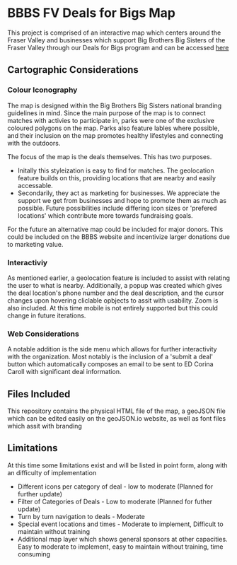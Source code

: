
# BBBS FV Deals for Bigs Map

This project is comprised of an interactive map which centers around the Fraser Valley and businesses which support Big Brothers Big Sisters of the Fraser Valley through our Deals for Bigs program and can be accessed [here](/Work/bbbs.html)
## Cartographic Considerations

### Colour Iconography

The map is designed within the Big Brothers Big Sisters national branding guidelines in mind. Since the main purpose of the map is to connect matches with activies to participate in, parks were one of the exclusive coloured polygons on the map. Parks also feature lables where possible, and their inclusion on the map promotes healthy lifestyles and connecting with the outdoors. 

The focus of the map is the deals themselves. This has two purposes. 

* Initally this styleization is easy to find for matches. The geolocation feature builds on this, providing locations that are nearby and easily accessable. 
* Secondarily, they act as marketing for businesses. We appreciate the support we get from businesses and hope to promote them as much as possible. Future possibilities include differing icon sizes or 'prefered locations' which contribute more towards fundraising goals. 

For the future an alternative map could be included for major donors. This could be included on the BBBS website and incentivize larger donations due to marketing value.

### Interactiviy

As mentioned earlier, a geolocation feature is included to assist with relating the user to what is nearby. Additionally, a popup was created which gives the deal location's phone number and the deal description, and the cursor changes upon hovering cliclable opbjects to assit with usability. Zoom is also included. At this time mobile is not entirely supported but this could change in future iterations.

### Web Considerations

A notable addition is the side menu which allows for further interactivity with the organization. Most notably is the inclusion of a 'submit a deal' button which automatically composes an email to be sent to ED Corina Caroll with significant deal information. 

## Files Included

This repository contains the physical HTML file of the map, a geoJSON file which can be edited easily on the geoJSON.io website, as well as font files which assit with branding


## Limitations
At this time some limitations exist and will be listed in point form, along with an difficulty of implementation
* Different icons per category of deal - low to moderate (Planned for further update)
* Filter of Categories of Deals - Low to moderate (Planned for futher update)
* Turn by turn navigation to deals - Moderate
* Special event locations and times - Moderate to implement, Difficult to maintain without training
* Additional map layer which shows general sponsors at other capacities. Easy to moderate to implement, easy to maintain without training, time consuming
